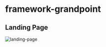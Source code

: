 # framework-grandpoint

## Landing Page
![landing-page](https://github.com/MaezarAbdillah/framework-grandpoint/assets/113416817/5f5d558d-d8ac-46b7-b49d-049b42f8af97)
 
